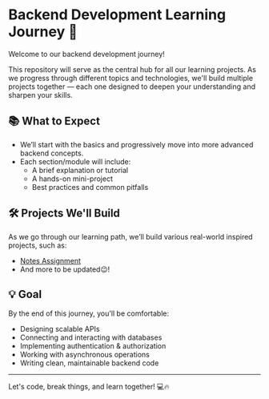 # Backend Development Learning Journey 🚀

Welcome to our backend development journey!

This repository will serve as the central hub for all our learning projects. As we progress through different topics and technologies, we'll build multiple projects together — each one designed to deepen your understanding and sharpen your skills.

## 📚 What to Expect

- We’ll start with the basics and progressively move into more advanced backend concepts.
- Each section/module will include:
  - A brief explanation or tutorial
  - A hands-on mini-project
  - Best practices and common pitfalls

## 🛠 Projects We'll Build

As we go through our learning path, we’ll build various real-world inspired projects, such as:

- [Notes Assignment](Notes-Assignment.md)
- And more to be updated😉!

## 💡 Goal

By the end of this journey, you'll be comfortable:

- Designing scalable APIs
- Connecting and interacting with databases
- Implementing authentication & authorization
- Working with asynchronous operations
- Writing clean, maintainable backend code

---

Let's code, break things, and learn together! 💻🔥
